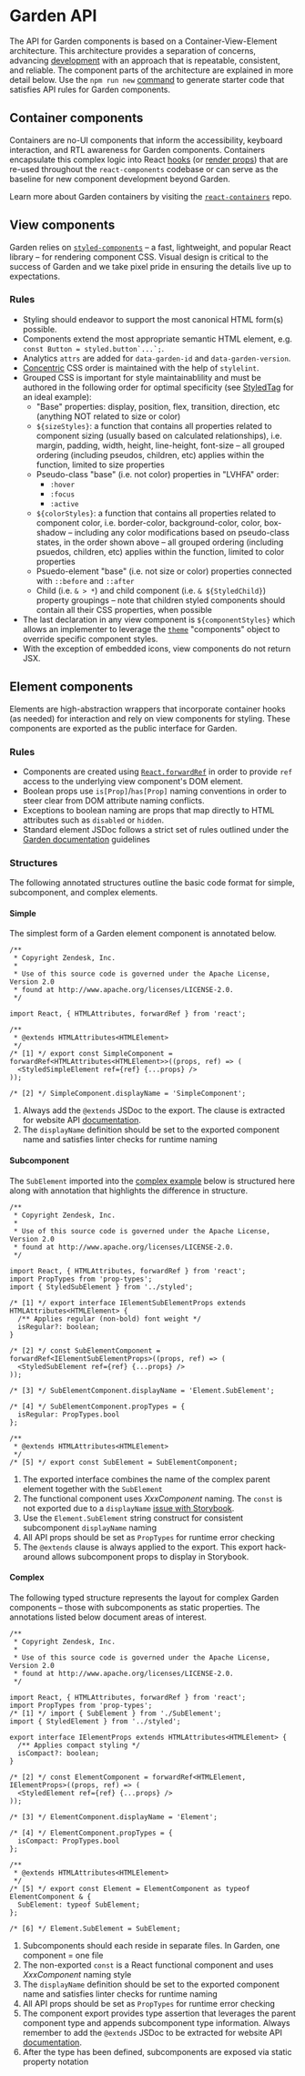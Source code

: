 # Garden API

The API for Garden components is based on a Container-View-Element
architecture. This architecture provides a separation of concerns, advancing
[development](development.md) with an approach that is repeatable,
consistent, and reliable. The component parts of the architecture are explained
in more detail below. Use the `npm run new`
[command](development.md#package-creation) to generate starter code that
satisfies API rules for Garden components.

## Container components

Containers are no-UI components that inform the accessibility, keyboard
interaction, and RTL awareness for Garden components. Containers encapsulate
this complex logic into React
[hooks](https://reactjs.org/docs/hooks-intro.html) (or [render
props](https://reactjs.org/docs/render-props.html)) that are re-used
throughout the `react-components` codebase or can serve as the baseline for
new component development beyond Garden.

Learn more about Garden containers by visiting the
[`react-containers`](https://github.com/zendeskgarden/react-containers) repo.

## View components

Garden relies on [`styled-components`](https://styled-components.com/) – a
fast, lightweight, and popular React library – for rendering component CSS.
Visual design is critical to the success of Garden and we take pixel pride in
ensuring the details live up to expectations.

### Rules

- Styling should endeavor to support the most canonical HTML form(s)
  possible.
- Components extend the most appropriate semantic HTML element, e.g.
  `` const Button = styled.button`...`; ``. <!-- markdownlint-disable -->
- Analytics `attrs` are added for `data-garden-id` and `data-garden-version`.
- [Concentric](https://github.com/brandon-rhodes/Concentric-CSS) CSS order is
  maintained with the help of `stylelint`.
- Grouped CSS is important for style maintainablility and must be authored in
  the following order for optimal specificity (see
  [StyledTag](https://github.com/zendeskgarden/react-components/blob/main/packages/tags/src/styled/StyledTag.ts)
  for an ideal example):
  - "Base" properties: display, position, flex, transition, direction, etc
    (anything NOT related to size or color)
  - `${sizeStyles}`: a function that contains all properties related
    to component sizing (usually based on calculated relationships), i.e.
    margin, padding, width, height, line-height, font-size – all grouped
    ordering (including pseudos, children, etc) applies within the
    function, limited to size properties
  - Pseudo-class "base" (i.e. not color) properties in "LVHFA" order:
    - `:hover`
    - `:focus`
    - `:active`
  - `${colorStyles}`: a function that contains all properties related
    to component color, i.e. border-color, background-color, color, box-shadow
    – including any color modifications based on pseudo-class states, in the
    order shown above – all grouped ordering (including psuedos, children,
    etc) applies within the function, limited to color properties
  - Psuedo-element "base" (i.e. not size or color) properties connected with
    `::before` and `::after`
  - Child (i.e. `& > *`) and child component (i.e. `& ${StyledChild}`)
    property groupings – note that children styled components should contain
    all their CSS properties, when possible
- The last declaration in any view component is
  `${componentStyles}` which allows an implementer to leverage the
  [`theme`](https://zendeskgarden.github.io/react-components/theming/)
  "components" object to override specific component styles.
- With the exception of embedded icons, view components do not return JSX.

## Element components

Elements are high-abstraction wrappers that incorporate container hooks (as
needed) for interaction and rely on view components for styling. These
components are exported as the public interface for Garden.

### Rules

- Components are created using
  [`React.forwardRef`](https://reactjs.org/docs/react-api.html#reactforwardref)
  in order to provide `ref` access to the underlying view component's DOM
  element.
- Boolean props use `is[Prop]`/`has[Prop]` naming conventions in order to
  steer clear from DOM attribute naming conflicts.
- Exceptions to boolean naming are props that map directly to HTML attributes
  such as `disabled` or `hidden`.
- Standard element JSDoc follows a strict set of rules outlined under the
  [Garden documentation](documentation.md) guidelines

### Structures

The following annotated structures outline the basic code format for simple,
subcomponent, and complex elements.

#### Simple

The simplest form of a Garden element component is annotated below.

```tsx
/**
 * Copyright Zendesk, Inc.
 *
 * Use of this source code is governed under the Apache License, Version 2.0
 * found at http://www.apache.org/licenses/LICENSE-2.0.
 */

import React, { HTMLAttributes, forwardRef } from 'react';

/**
 * @extends HTMLAttributes<HTMLElement>
 */
/* [1] */ export const SimpleComponent = forwardRef<HTMLAttributes<HTMLElement>>((props, ref) => (
  <StyledSimpleElement ref={ref} {...props} />
));

/* [2] */ SimpleComponent.displayName = 'SimpleComponent';
```

1. Always add the `@extends` JSDoc to the export. The clause is extracted for
   website API [documentation](documentation.md).
2. The `displayName` definition should be set to the exported component name and
   satisfies linter checks for runtime naming

#### Subcomponent

The `SubElement` imported into the [complex example](#complex) below is
structured here along with annotation that highlights the difference in
structure.

```tsx
/**
 * Copyright Zendesk, Inc.
 *
 * Use of this source code is governed under the Apache License, Version 2.0
 * found at http://www.apache.org/licenses/LICENSE-2.0.
 */

import React, { HTMLAttributes, forwardRef } from 'react';
import PropTypes from 'prop-types';
import { StyledSubElement } from '../styled';

/* [1] */ export interface IElementSubElementProps extends HTMLAttributes<HTMLElement> {
  /** Applies regular (non-bold) font weight */
  isRegular?: boolean;
}

/* [2] */ const SubElementComponent = forwardRef<IElementSubElementProps>((props, ref) => (
  <StyledSubElement ref={ref} {...props} />
));

/* [3] */ SubElementComponent.displayName = 'Element.SubElement';

/* [4] */ SubElementComponent.propTypes = {
  isRegular: PropTypes.bool
};

/**
 * @extends HTMLAttributes<HTMLElement>
 */
/* [5] */ export const SubElement = SubElementComponent;
```

1. The exported interface combines the name of the complex parent element
   together with the `SubElement`
2. The functional component uses _XxxComponent_ naming. The `const` is not
   exported due to a `displayName` [issue with
   Storybook](https://github.com/storybookjs/storybook/issues/12263#issuecomment-1008870685).
3. Use the `Element.SubElement` string construct for consistent subcomponent
   `displayName` naming
4. All API props should be set as `PropTypes` for runtime error checking
5. The `@extends` clause is always applied to the export. This export
   hack-around allows subcomponent props to display in Storybook.

#### Complex

The following typed structure represents the layout for complex Garden
components – those with subcomponents as static properties. The annotations
listed below document areas of interest.

```tsx
/**
 * Copyright Zendesk, Inc.
 *
 * Use of this source code is governed under the Apache License, Version 2.0
 * found at http://www.apache.org/licenses/LICENSE-2.0.
 */

import React, { HTMLAttributes, forwardRef } from 'react';
import PropTypes from 'prop-types';
/* [1] */ import { SubElement } from './SubElement';
import { StyledElement } from '../styled';

export interface IElementProps extends HTMLAttributes<HTMLElement> {
  /** Applies compact styling */
  isCompact?: boolean;
}

/* [2] */ const ElementComponent = forwardRef<HTMLElement, IElementProps>((props, ref) => (
  <StyledElement ref={ref} {...props} />
));

/* [3] */ ElementComponent.displayName = 'Element';

/* [4] */ ElementComponent.propTypes = {
  isCompact: PropTypes.bool
};

/**
 * @extends HTMLAttributes<HTMLElement>
 */
/* [5] */ export const Element = ElementComponent as typeof ElementComponent & {
  SubElement: typeof SubElement;
};

/* [6] */ Element.SubElement = SubElement;
```

1. Subcomponents should each reside in separate files. In Garden, one component
   = one file
2. The non-exported `const` is a React functional component and uses _XxxComponent_
   naming style
3. The `displayName` definition should be set to the exported component name and
   satisfies linter checks for runtime naming
4. All API props should be set as `PropTypes` for runtime error checking
5. The component export provides type assertion that leverages the parent
   component type and appends subcomponent type information. Always remember to add
   the `@extends` JSDoc to be extracted for website API
   [documentation](documentation.md).
6. After the type has been defined, subcomponents are exposed via static
   property notation
